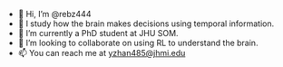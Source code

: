 - 👋 Hi, I’m @rebz444
- 👀 I study how the brain makes decisions using temporal information. 
- 🌱 I’m currently a PhD student at JHU SOM. 
- 💞️ I’m looking to collaborate on using RL to understand the brain.  
- 📫 You can reach me at yzhan485@jhmi.edu

<!---
rebz444/rebz444 is a ✨ special ✨ repository because its `README.md` (this file) appears on your GitHub profile.
You can click the Preview link to take a look at your changes.
--->
